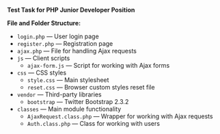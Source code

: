 **Test Task for PHP Junior Developer Position**

**File and Folder Structure:**

- `login.php` — User login page
- `register.php` — Registration page
- `ajax.php` — File for handling Ajax requests
- `js` — Client scripts
    - `ajax-form.js` — Script for working with Ajax forms
- `css` — CSS styles
    - `style.css` — Main stylesheet
    - `reset.css` — Browser custom styles reset file
- `vendor` — Third-party libraries
    - `bootstrap` — Twitter Bootstrap 2.3.2
- `classes` — Main module functionality
    - `AjaxRequest.class.php` — Wrapper for working with Ajax requests
    - `Auth.class.php` — Class for working with users
